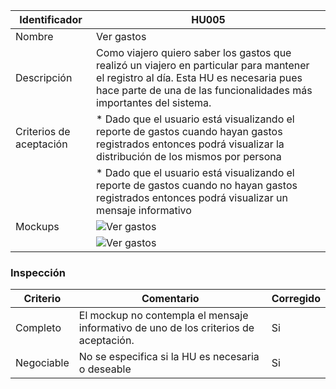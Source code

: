 | Identificador           | HU005              | 
|-------------------------|------------------------------| 
| Nombre                  | Ver gastos                  | 
| Descripción             | Como viajero quiero saber los gastos que realizó un viajero en particular para mantener el registro al día. Esta HU es necesaria pues hace parte de una de las funcionalidades más importantes del sistema. | 
| Criterios de aceptación | * Dado que el usuario está visualizando el reporte de gastos cuando hayan gastos registrados entonces podrá visualizar la distribución de los mismos por persona |
| | * Dado que el usuario está visualizando el reporte de gastos cuando no hayan gastos registrados entonces podrá visualizar un mensaje informativo  |
| Mockups                 | ![Ver gastos](https://github.com/TiCSw/ordename/wiki/mockups/distribucion-gastos.png)                  | 
|                  | ![Ver gastos](https://github.com/TiCSw/ordename/blob/master/docs/imagenes/Mockups/Mockup_vergastos_noti.png)                  | 



### Inspección

| Criterio     | Comentario                                        |  Corregido    |
| ---------- | ------------------------------------------------- | ---- |
| Completo | El mockup no contempla el mensaje informativo de uno de los criterios de aceptación. |  Si    |
| Negociable | No se especifica si la HU es necesaria o deseable |  Si    |